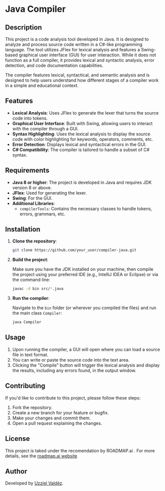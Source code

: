 # Java Compiler

## Description

This project is a code analysis tool developed in Java. It is designed to analyze and process source code written in a C#-like programming language. The tool utilizes JFlex for lexical analysis and features a Swing-based graphical user interface (GUI) for user interaction. While it does not function as a full compiler, it provides lexical and syntactic analysis, error detection, and code documentation capabilities.

The compiler features lexical, syntactical, and semantic analysis and is designed to help users understand how different stages of a compiler work in a simple and educational context.

## Features

- **Lexical Analysis**: Uses JFlex to generate the lexer that turns the source code into tokens.
- **Graphical User Interface**: Built with Swing, allowing users to interact with the compiler through a GUI.
- **Syntax Highlighting**: Uses the lexical analysis to display the source code with color highlighting for keywords, operators, comments, etc.
- **Error Detection**: Displays lexical and syntactical errors in the GUI.
- **C# Compatibility**: The compiler is tailored to handle a subset of C# syntax.

## Requirements

- **Java 8 or higher**: The project is developed in Java and requires JDK version 8 or above.
- **JFlex**: Used for generating the lexer.
- **Swing**: For the GUI.
- **Additional Libraries**:
  - `compilerTools`: Contains the necessary classes to handle tokens, errors, grammars, etc.

## Installation

1. **Clone the repository**:

    ```bash
    git clone https://github.com/your_user/compiler-java.git
    ```

2. **Build the project**:

    Make sure you have the JDK installed on your machine, then compile the project using your preferred IDE (e.g., IntelliJ IDEA or Eclipse) or via the command line:

    ```bash
    javac -d bin src/*.java
    ```

3. **Run the compiler**:

    Navigate to the `bin` folder (or wherever you compiled the files) and run the main class `Compiler`:

    ```bash
    java Compiler
    ```

## Usage

1. Upon running the compiler, a GUI will open where you can load a source file in text format.
2. You can write or paste the source code into the text area.
3. Clicking the "Compile" button will trigger the lexical analysis and display the results, including any errors found, in the output window.


## Contributing

If you'd like to contribute to this project, please follow these steps:

1. Fork the repository.
2. Create a new branch for your feature or bugfix.
3. Make your changes and commit them.
4. Open a pull request explaining the changes.

## License

This project is taked under the recomendation by ROADMAP.ai . For more details, see the [roadmap.ai website](https://roadmap.sh/projects/github-user-activity)

## Author

Developed by [Uzziel Valdéz](https://github.com/your_user).


